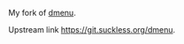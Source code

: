 My fork of [dmenu](https://tools.suckless.org/dmenu).

Upstream link <https://git.suckless.org/dmenu>.
